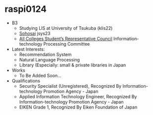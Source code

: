 # raspi0124
- B3
  - Studying LIS at University of Tsukuba (klis22)
  - [Sohosai](https://sohosai.com) jsys23
  - [All Colleges Student’s Representative Council](https://www.stb.tsukuba.ac.jp/~zdk) Information-technology Processing Committee
- Latest Interests:
  - Recommendation System
  - Natural Language Processing
  - Library (Especially: small & private libraries in Japan
- Works
  - To Be Added Soon...
- Qualifications
  - Security Specialist (Unregistered), Recognized By Information-technology Promotion Agency - Japan
  - Applied Information Technology Engineer, Recognized By Information-technology Promotion Agency - Japan
  - EIKEN Grade 1, Recognized By Eiken Foundation of Japan
